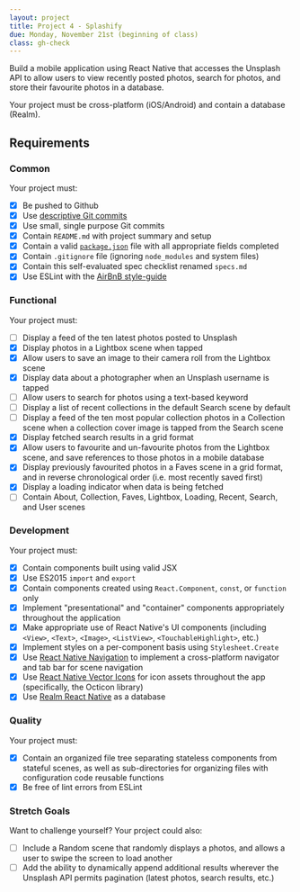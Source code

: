 ```yaml
---
layout: project
title: Project 4 - Splashify
due: Monday, November 21st (beginning of class)
class: gh-check
---
```


Build a mobile application using React Native that accesses the Unsplash API to allow users to view recently posted photos, search for photos, and store their favourite photos in a database.

Your project must be cross-platform (iOS/Android) and contain a database (Realm).

## Requirements

### Common

Your project must:

- [X] Be pushed to Github 
- [X] Use [descriptive Git commits](http://chris.beams.io/posts/git-commit/)
- [X] Use small, single purpose Git commits
- [X] Contain `README.md` with project summary and setup
- [X] Contain a valid [`package.json`](http://browsenpm.org/package.json) file with all appropriate fields completed
- [X] Contain `.gitignore` file (ignoring `node_modules` and system files)
- [X] Contain this self-evaluated spec checklist renamed `specs.md`
- [X] Use ESLint with the [AirBnB style-guide](https://github.com/airbnb/javascript)

### Functional

Your project must:

- [ ] Display a feed of the ten latest photos posted to Unsplash
- [X] Display photos in a Lightbox scene when tapped
- [X] Allow users to save an image to their camera roll from the Lightbox scene
- [X] Display data about a photographer when an Unsplash username is tapped
- [ ] Allow users to search for photos using a text-based keyword
- [ ] Display a list of recent collections in the default Search scene by default
- [ ] Display a feed of the ten most popular collection photos in a Collection scene when a collection cover image is tapped from the Search scene
- [X] Display fetched search results in a grid format
- [X] Allow users to favourite and un-favourite photos from the Lightbox scene, and save references to those photos in a mobile database
- [X] Display previously favourited photos in a Faves scene in a grid format, and in reverse chronological order (i.e. most recently saved first)
- [X] Display a loading indicator when data is being fetched
- [ ] Contain About, Collection, Faves, Lightbox, Loading, Recent, Search, and User scenes 

### Development

Your project must:

- [X] Contain components built using valid JSX
- [X] Use ES2015 `import` and `export`
- [X] Contain components created using `React.Component`, `const`, or `function` only
- [X] Implement "presentational" and "container" components appropriately throughout the application
- [X] Make appropriate use of React Native's UI components (including `<View>`, `<Text>`, `<Image>`, `<ListView>`, `<TouchableHighlight>`, etc.)
- [X] Implement styles on a per-component basis using `Stylesheet.Create`
- [X] Use [React Native Navigation](https://github.com/wix/react-native-navigation) to implement a cross-platform navigator and tab bar for scene navigation
- [X] Use [React Native Vector Icons](https://github.com/oblador/react-native-vector-icons) for icon assets throughout the app (specifically, the Octicon library)
- [X] Use [Realm React Native](https://realm.io/docs/react-native/latest/) as a database

### Quality

Your project must:

- [X] Contain an organized file tree separating stateless components from stateful scenes, as well as sub-directories for organizing files with configuration code reusable functions
- [X] Be free of lint errors from ESLint

### Stretch Goals

Want to challenge yourself? Your project could also:

- [ ] Include a Random scene that randomly displays a photos, and allows a user to swipe the screen to load another
- [ ] Add the ability to dynamically append additional results wherever the Unsplash API permits pagination (latest photos, search results, etc.)
